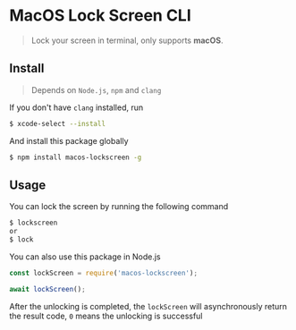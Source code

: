 # MacOS Lock Screen CLI

> Lock your screen in terminal, only supports **macOS**.

## Install

> Depends on `Node.js`, `npm` and `clang`

If you don't have `clang` installed, run

```sh
$ xcode-select --install
```

And install this package globally

```sh
$ npm install macos-lockscreen -g
```

## Usage

You can lock the screen by running the following command

```sh
$ lockscreen
or
$ lock
```

You can also use this package in Node.js

```js
const lockScreen = require('macos-lockscreen');

await lockScreen();
```

After the unlocking is completed, the `lockScreen` will asynchronously return the result code, `0` means the unlocking is successful